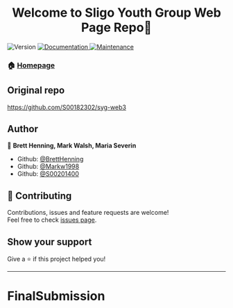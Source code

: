 <h1 align="center">Welcome to Sligo Youth Group Web Page Repo👋</h1>
<p>
  <img alt="Version" src="https://img.shields.io/badge/version-0.0.1-blue.svg?cacheSeconds=2592000" />
  <a href="https://github.com/hignz/whensitdue#readme" target="_blank">
    <img alt="Documentation" src="https://img.shields.io/badge/documentation-yes-brightgreen.svg" />
  </a>
  <a href="https://github.com/hignz/whensitdue/graphs/commit-activity" target="_blank">
    <img alt="Maintenance" src="https://img.shields.io/badge/Maintained%3F-yes-green.svg" />
  </a>
</p>

### 🏠 [Homepage](https://github.com/S00182302/syg-web3/tree/DevBranch)

## Original repo

https://github.com/S00182302/syg-web3


## Author

👤 **Brett Henning, Mark Walsh, Maria Severin**

* Github: [@BrettHenning](https://github.com/S00182302)
* Github: [@Markw1998](https://github.com/Markw1998)
* Github: [@S00201400](https://github.com/S00201400)

## 🤝 Contributing

Contributions, issues and feature requests are welcome!<br />Feel free to check [issues page](https://github.com/S00182302/syg-web3/issues).

## Show your support

Give a ⭐️ if this project helped you!

***
# FinalSubmission
